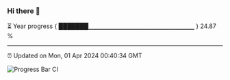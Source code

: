 ### Hi there 👋

⏳ Year progress { ███████▁▁▁▁▁▁▁▁▁▁▁▁▁▁▁▁▁▁▁▁▁▁▁ } 24.87 %

---

⏰ Updated on Mon, 01 Apr 2024 00:40:34 GMT

![Progress Bar CI](https://github.com/Shyam-Makwana/GitHub-Actions-Demo/workflows/Progress%20Bar%20CI/badge.svg)
